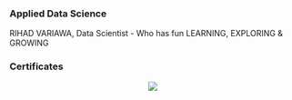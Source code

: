 ### Applied Data Science
RIHAD VARIAWA, Data Scientist - Who has fun LEARNING, EXPLORING & GROWING

### Certificates

<p align="center">
  <img src="./img/Web_Scraping_in_Python_with_BeautifulSoup.png"/>
</p>
